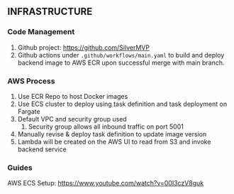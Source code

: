 ## INFRASTRUCTURE

### Code Management

1. Github project: https://github.com/SilverMVP
2. Github actions under `.github/workflows/main.yaml` to build and deploy backend image to AWS ECR upon successful merge with main branch.

### AWS Process

1. Use ECR Repo to host Docker images
2. Use ECS cluster to deploy using task definition and task deployment on Fargate
3. Default VPC and security group used
   1. Security group allows all inbound traffic on port 5001
4. Manually revise & deploy task definition to update image version
5. Lambda will be created on the AWS UI to read from S3 and invoke backend service

### Guides

AWS ECS Setup: https://www.youtube.com/watch?v=00I3czV8guk

